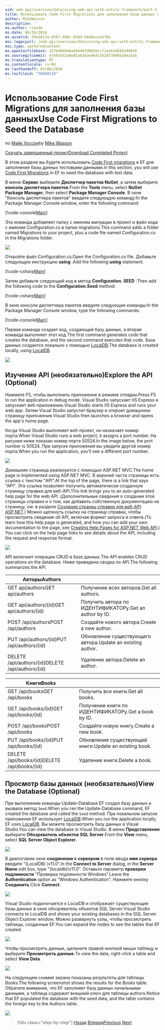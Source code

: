 ```yaml
---
uid: web-api/overview/data/using-web-api-with-entity-framework/part-3
title: Использовать Code First Migrations для заполнения базы данных | Документация Майкрософт
author: MikeWasson
description: ''
ms.author: riande
ms.date: 06/16/2014
ms.assetid: 76e2013a-65b7-488c-834d-9448ecea378e
msc.legacyurl: /web-api/overview/data/using-web-api-with-entity-framework/part-3
msc.type: authoredcontent
ms.openlocfilehash: 257bd06848adb949330856cc71eeb3d685e9d036
ms.sourcegitcommit: e7e91932a6e91a63e2e46417626f39d6b244a3ab
ms.translationtype: MT
ms.contentlocale: ru-RU
ms.lasthandoff: 03/06/2020
ms.locfileid: "78449118"
---
```

# <a name="use-code-first-migrations-to-seed-the-database"></a><span data-ttu-id="bba42-102">Использование Code First Migrations для заполнения базы данных</span><span class="sxs-lookup"><span data-stu-id="bba42-102">Use Code First Migrations to Seed the Database</span></span>

<span data-ttu-id="bba42-103">по [Майк Уоссон](https://github.com/MikeWasson)</span><span class="sxs-lookup"><span data-stu-id="bba42-103">by [Mike Wasson](https://github.com/MikeWasson)</span></span>

[<span data-ttu-id="bba42-104">Скачать завершенный проект</span><span class="sxs-lookup"><span data-stu-id="bba42-104">Download Completed Project</span></span>](https://github.com/MikeWasson/BookService)

<span data-ttu-id="bba42-105">В этом разделе вы будете использовать [Code First migrations](https://msdn.microsoft.com/data/jj591621) в EF для заполнения базы данных тестовыми данными.</span><span class="sxs-lookup"><span data-stu-id="bba42-105">In this section, you will use [Code First Migrations](https://msdn.microsoft.com/data/jj591621) in EF to seed the database with test data.</span></span>

<span data-ttu-id="bba42-106">В меню **Сервис** выберите **Диспетчер пакетов NuGet**, а затем выберите **консоль диспетчера пакетов**.</span><span class="sxs-lookup"><span data-stu-id="bba42-106">From the **Tools** menu, select **NuGet Package Manager**, then select **Package Manager Console**.</span></span> <span data-ttu-id="bba42-107">В окне "Консоль диспетчера пакетов" введите следующую команду:</span><span class="sxs-lookup"><span data-stu-id="bba42-107">In the Package Manager Console window, enter the following command:</span></span>

[!code-console[Main](part-3/samples/sample1.cmd)]

<span data-ttu-id="bba42-108">Эта команда добавляет папку с именем миграции в проект и файл кода с именем Configuration.cs в папке migrations.</span><span class="sxs-lookup"><span data-stu-id="bba42-108">This command adds a folder named Migrations to your project, plus a code file named Configuration.cs in the Migrations folder.</span></span>

![](part-3/_static/image1.png)

<span data-ttu-id="bba42-109">Откройте файл Configuration.cs.</span><span class="sxs-lookup"><span data-stu-id="bba42-109">Open the Configuration.cs file.</span></span> <span data-ttu-id="bba42-110">Добавьте следующую инструкцию **using** .</span><span class="sxs-lookup"><span data-stu-id="bba42-110">Add the following **using** statement.</span></span>

[!code-csharp[Main](part-3/samples/sample2.cs)]

<span data-ttu-id="bba42-111">Затем добавьте следующий код в метод **Configuration. SEED** :</span><span class="sxs-lookup"><span data-stu-id="bba42-111">Then add the following code to the **Configuration.Seed** method:</span></span>

[!code-csharp[Main](part-3/samples/sample3.cs)]

<span data-ttu-id="bba42-112">В окне консоли диспетчера пакетов введите следующие команды:</span><span class="sxs-lookup"><span data-stu-id="bba42-112">In the Package Manager Console window, type the following commands:</span></span>

[!code-console[Main](part-3/samples/sample4.cmd)]

<span data-ttu-id="bba42-113">Первая команда создает код, создающий базу данных, а вторая команда выполняет этот код.</span><span class="sxs-lookup"><span data-stu-id="bba42-113">The first command generates code that creates the database, and the second command executes that code.</span></span> <span data-ttu-id="bba42-114">База данных создается локально с помощью [LocalDB](https://msdn.microsoft.com/library/hh510202.aspx).</span><span class="sxs-lookup"><span data-stu-id="bba42-114">The database is created locally, using [LocalDB](https://msdn.microsoft.com/library/hh510202.aspx).</span></span>

![](part-3/_static/image2.png)

## <a name="explore-the-api-optional"></a><span data-ttu-id="bba42-115">Изучение API (необязательно)</span><span class="sxs-lookup"><span data-stu-id="bba42-115">Explore the API (Optional)</span></span>

<span data-ttu-id="bba42-116">Нажмите F5, чтобы выполнить приложение в режиме отладки.</span><span class="sxs-lookup"><span data-stu-id="bba42-116">Press F5 to run the application in debug mode.</span></span> <span data-ttu-id="bba42-117">Visual Studio запускает IIS Express и запускает веб-приложение.</span><span class="sxs-lookup"><span data-stu-id="bba42-117">Visual Studio starts IIS Express and runs your web app.</span></span> <span data-ttu-id="bba42-118">Затем Visual Studio запустит браузер и откроет домашнюю страницу приложения.</span><span class="sxs-lookup"><span data-stu-id="bba42-118">Visual Studio then launches a browser and opens the app's home page.</span></span>

<span data-ttu-id="bba42-119">Когда Visual Studio выполняет веб-проект, он назначает номер порта.</span><span class="sxs-lookup"><span data-stu-id="bba42-119">When Visual Studio runs a web project, it assigns a port number.</span></span> <span data-ttu-id="bba42-120">На рисунке ниже показан номер порта 50524.</span><span class="sxs-lookup"><span data-stu-id="bba42-120">In the image below, the port number is 50524.</span></span> <span data-ttu-id="bba42-121">При запуске приложения вы увидите другой номер порта.</span><span class="sxs-lookup"><span data-stu-id="bba42-121">When you run the application, you'll see a different port number.</span></span>

![](part-3/_static/image3.png)

<span data-ttu-id="bba42-122">Домашняя страница реализуется с помощью ASP.NET MVC.</span><span class="sxs-lookup"><span data-stu-id="bba42-122">The home page is implemented using ASP.NET MVC.</span></span> <span data-ttu-id="bba42-123">В верхней части страницы есть ссылка с текстом "API".</span><span class="sxs-lookup"><span data-stu-id="bba42-123">At the top of the page, there is a link that says "API".</span></span> <span data-ttu-id="bba42-124">Эта ссылка позволяет получить автоматически созданную страницу справки для веб-API.</span><span class="sxs-lookup"><span data-stu-id="bba42-124">This link brings you to an auto-generated help page for the web API.</span></span> <span data-ttu-id="bba42-125">(Дополнительные сведения о создании этой страницы справки и о том, как добавить собственную документацию на страницу, см. в разделе [Создание страниц справки для веб-API ASP.NET](../../getting-started-with-aspnet-web-api/creating-api-help-pages.md).) Можно щелкнуть ссылку на страницу справки, чтобы просмотреть сведения об API, включая формат запроса и ответа.</span><span class="sxs-lookup"><span data-stu-id="bba42-125">(To learn how this help page is generated, and how you can add your own documentation to the page, see [Creating Help Pages for ASP.NET Web API](../../getting-started-with-aspnet-web-api/creating-api-help-pages.md).) You can click on the help page links to see details about the API, including the request and response format.</span></span>

![](part-3/_static/image4.png)

<span data-ttu-id="bba42-126">API включает операции CRUD в базе данных.</span><span class="sxs-lookup"><span data-stu-id="bba42-126">The API enables CRUD operations on the database.</span></span> <span data-ttu-id="bba42-127">Ниже приведена сводка по API.</span><span class="sxs-lookup"><span data-stu-id="bba42-127">The following summarizes the API.</span></span>

| <span data-ttu-id="bba42-128">Авторы</span><span class="sxs-lookup"><span data-stu-id="bba42-128">Authors</span></span> |  |
| --- | -- |
| <span data-ttu-id="bba42-129">GET api/authors</span><span class="sxs-lookup"><span data-stu-id="bba42-129">GET api/authors</span></span> | <span data-ttu-id="bba42-130">Получение всех авторов.</span><span class="sxs-lookup"><span data-stu-id="bba42-130">Get all authors.</span></span> |
| <span data-ttu-id="bba42-131">GET api/authors/{id}</span><span class="sxs-lookup"><span data-stu-id="bba42-131">GET api/authors/{id}</span></span> | <span data-ttu-id="bba42-132">Получить автора по ИДЕНТИФИКАТОРу.</span><span class="sxs-lookup"><span data-stu-id="bba42-132">Get an author by ID.</span></span> |
| <span data-ttu-id="bba42-133">POST /api/authors</span><span class="sxs-lookup"><span data-stu-id="bba42-133">POST /api/authors</span></span> | <span data-ttu-id="bba42-134">Создайте нового автора.</span><span class="sxs-lookup"><span data-stu-id="bba42-134">Create a new author.</span></span> |
| <span data-ttu-id="bba42-135">PUT /api/authors/{id}</span><span class="sxs-lookup"><span data-stu-id="bba42-135">PUT /api/authors/{id}</span></span> | <span data-ttu-id="bba42-136">Обновление существующего автора.</span><span class="sxs-lookup"><span data-stu-id="bba42-136">Update an existing author.</span></span> |
| <span data-ttu-id="bba42-137">DELETE /api/authors/{id}</span><span class="sxs-lookup"><span data-stu-id="bba42-137">DELETE /api/authors/{id}</span></span> | <span data-ttu-id="bba42-138">Удаление автора.</span><span class="sxs-lookup"><span data-stu-id="bba42-138">Delete an author.</span></span> |

| <span data-ttu-id="bba42-139">Книги</span><span class="sxs-lookup"><span data-stu-id="bba42-139">Books</span></span> |  |
| --- | -- |
| <span data-ttu-id="bba42-140">GET /api/books</span><span class="sxs-lookup"><span data-stu-id="bba42-140">GET /api/books</span></span> | <span data-ttu-id="bba42-141">Получить все книги.</span><span class="sxs-lookup"><span data-stu-id="bba42-141">Get all books.</span></span> |
| <span data-ttu-id="bba42-142">GET /api/books/{id}</span><span class="sxs-lookup"><span data-stu-id="bba42-142">GET /api/books/{id}</span></span> | <span data-ttu-id="bba42-143">Получение книги по ИДЕНТИФИКАТОРу.</span><span class="sxs-lookup"><span data-stu-id="bba42-143">Get a book by ID.</span></span> |
| <span data-ttu-id="bba42-144">POST /api/books</span><span class="sxs-lookup"><span data-stu-id="bba42-144">POST /api/books</span></span> | <span data-ttu-id="bba42-145">Создайте новую книгу.</span><span class="sxs-lookup"><span data-stu-id="bba42-145">Create a new book.</span></span> |
| <span data-ttu-id="bba42-146">PUT /api/books/{id}</span><span class="sxs-lookup"><span data-stu-id="bba42-146">PUT /api/books/{id}</span></span> | <span data-ttu-id="bba42-147">Обновление существующей книги.</span><span class="sxs-lookup"><span data-stu-id="bba42-147">Update an existing book.</span></span> |
| <span data-ttu-id="bba42-148">DELETE /api/books/{id}</span><span class="sxs-lookup"><span data-stu-id="bba42-148">DELETE /api/books/{id}</span></span> | <span data-ttu-id="bba42-149">Удаление книги.</span><span class="sxs-lookup"><span data-stu-id="bba42-149">Delete a book.</span></span> |

## <a name="view-the-database-optional"></a><span data-ttu-id="bba42-150">Просмотр базы данных (необязательно)</span><span class="sxs-lookup"><span data-stu-id="bba42-150">View the Database (Optional)</span></span>

<span data-ttu-id="bba42-151">При выполнении команды Update-Database EF создал базу данных и вызвала метод `Seed`.</span><span class="sxs-lookup"><span data-stu-id="bba42-151">When you ran the Update-Database command, EF created the database and called the `Seed` method.</span></span> <span data-ttu-id="bba42-152">При локальном запуске приложения EF использует [LocalDB](https://blogs.msdn.com/b/sqlexpress/archive/2011/07/12/introducing-localdb-a-better-sql-express.aspx).</span><span class="sxs-lookup"><span data-stu-id="bba42-152">When you run the application locally, EF uses [LocalDB](https://blogs.msdn.com/b/sqlexpress/archive/2011/07/12/introducing-localdb-a-better-sql-express.aspx).</span></span> <span data-ttu-id="bba42-153">Вы можете просмотреть базу данных в Visual Studio.</span><span class="sxs-lookup"><span data-stu-id="bba42-153">You can view the database in Visual Studio.</span></span> <span data-ttu-id="bba42-154">В меню **Представление** выберите **Обозреватель объектов SQL Server**.</span><span class="sxs-lookup"><span data-stu-id="bba42-154">From the **View** menu, select **SQL Server Object Explorer**.</span></span>

![](part-3/_static/image5.png)

<span data-ttu-id="bba42-155">В диалоговом окне **соединение с сервером** в поле ввода **имя сервера** введите "(LocalDB) \v11.0".</span><span class="sxs-lookup"><span data-stu-id="bba42-155">In the **Connect to Server** dialog, in the **Server Name** edit box, type "(localdb)\v11.0".</span></span> <span data-ttu-id="bba42-156">Оставьте параметр **проверки подлинности** "Проверка подлинности Windows".</span><span class="sxs-lookup"><span data-stu-id="bba42-156">Leave the **Authentication** option as "Windows Authentication".</span></span> <span data-ttu-id="bba42-157">Нажмите кнопку **Соединить**.</span><span class="sxs-lookup"><span data-stu-id="bba42-157">Click **Connect**.</span></span>

![](part-3/_static/image6.png)

<span data-ttu-id="bba42-158">Visual Studio подключается к LocalDB и отображает существующие базы данных в окне обозреватель объектов SQL Server.</span><span class="sxs-lookup"><span data-stu-id="bba42-158">Visual Studio connects to LocalDB and shows your existing databases in the SQL Server Object Explorer window.</span></span> <span data-ttu-id="bba42-159">Можно развернуть узлы, чтобы просмотреть таблицы, созданные EF.</span><span class="sxs-lookup"><span data-stu-id="bba42-159">You can expand the nodes to see the tables that EF created.</span></span>

![](part-3/_static/image7.png)

<span data-ttu-id="bba42-160">Чтобы просмотреть данные, щелкните правой кнопкой мыши таблицу и выберите **Просмотреть данные**.</span><span class="sxs-lookup"><span data-stu-id="bba42-160">To view the data, right-click a table and select **View Data**.</span></span>

![](part-3/_static/image8.png)

<span data-ttu-id="bba42-161">На следующем снимке экрана показаны результаты для таблицы Books.</span><span class="sxs-lookup"><span data-stu-id="bba42-161">The following screenshot shows the results for the Books table.</span></span> <span data-ttu-id="bba42-162">Обратите внимание, что EF заполняет базу данных начальными данными, а таблица содержит внешний ключ для таблицы authors.</span><span class="sxs-lookup"><span data-stu-id="bba42-162">Notice that EF populated the database with the seed data, and the table contains the foreign key to the Authors table.</span></span>

![](part-3/_static/image9.png)

> [!div class="step-by-step"]
> <span data-ttu-id="bba42-163">[Назад](part-2.md)
> [Вперед](part-4.md)</span><span class="sxs-lookup"><span data-stu-id="bba42-163">[Previous](part-2.md)
[Next](part-4.md)</span></span>
